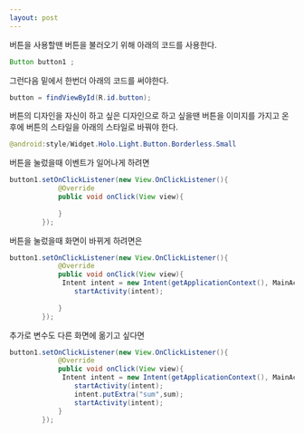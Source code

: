 ```yaml
---
layout: post
---
```


버튼을 사용할땐 버튼을 불러오기 위해 아래의 코드를 사용한다.
```java
Button button1 ;
```
그런다음 밑에서 한번더 아래의 코드를 써야한다.
```java
button = findViewById(R.id.button);
```

버튼의 디자인을 자신이 하고 싶은 디자인으로 하고 싶을땐
버튼을 이미지를 가지고 온후에
버튼의 스타일을 아래의 스타일로 바꿔야 한다.
```java
@android:style/Widget.Holo.Light.Button.Borderless.Small
```

버튼을 눌렀을때 이벤트가 일어나게 하려면
```java
button1.setOnClickListener(new View.OnClickListener(){
            @Override
            public void onClick(View view){
             
            }
        });
```

버튼을 눌렀을때 화면이 바뀌게 하려면은
```java
button1.setOnClickListener(new View.OnClickListener(){
            @Override
            public void onClick(View view){
             Intent intent = new Intent(getApplicationContext(), MainActivity2.class);
                startActivity(intent);
                
            }
        });
```
추가로 변수도 다른 화면에 옮기고 싶다면
```java
button1.setOnClickListener(new View.OnClickListener(){
            @Override
            public void onClick(View view){
             Intent intent = new Intent(getApplicationContext(), MainActivity2.class);
                startActivity(intent);
                intent.putExtra("sum",sum);
                startActivity(intent);
            }
        });
```